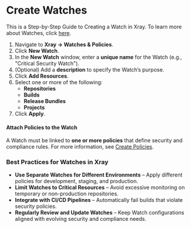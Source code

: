 # Create Watches

This is a Step-by-Step Guide to Creating a Watch in Xray. To learn more about Watches, click [here](../xray-features-and-capabilities/sdlc-policy-mangement/watches.md).&#x20;

1. Navigate to **Xray → Watches & Policies**.
2. Click **New Watch**.
3. In the **New Watch** window, enter a **unique name** for the Watch (e.g., "Critical Security Watch").
4. (Optional) Add a **description** to specify the Watch’s purpose.
5. Click **Add Resources**.
6. Select one or more of the following:
   * **Repositories** &#x20;
   * **Builds**&#x20;
   * **Release Bundles**&#x20;
   * **Projects**&#x20;
7. Click **Apply**.

#### **Attach Policies to the Watch**

A Watch must be linked to **one or more policies** that define security and compliance rules. For more information, see [Create Policies](../../curation/configure-curation/create-policies/).&#x20;

### **Best Practices for Watches in Xray**

* **Use Separate Watches for Different Environments** – Apply different policies for development, staging, and production.
* **Limit Watches to Critical Resources** – Avoid excessive monitoring on temporary or non-production repositories.
* **Integrate with CI/CD Pipelines** – Automatically fail builds that violate security policies.
* **Regularly Review and Update Watches** – Keep Watch configurations aligned with evolving security and compliance needs.
